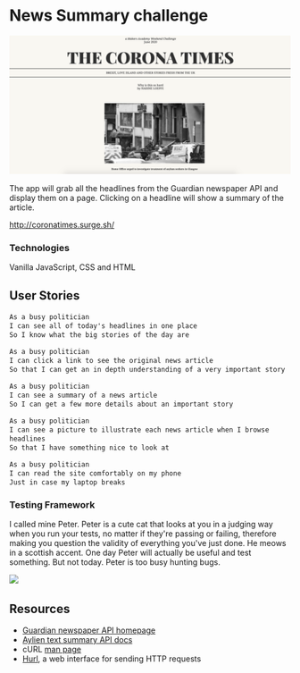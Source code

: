 # News Summary challenge

![](images/screenshot.png)

The app will grab all the headlines from the Guardian newspaper API and display them on a page. Clicking on a headline will show a summary of the article.

http://coronatimes.surge.sh/


### Technologies

Vanilla JavaScript, CSS and HTML


## User Stories

```
As a busy politician
I can see all of today's headlines in one place
So I know what the big stories of the day are
```

```
As a busy politician
I can click a link to see the original news article
So that I can get an in depth understanding of a very important story
```

```
As a busy politician
I can see a summary of a news article
So I can get a few more details about an important story
```

```
As a busy politician
I can see a picture to illustrate each news article when I browse headlines
So that I have something nice to look at
```

```
As a busy politician
I can read the site comfortably on my phone
Just in case my laptop breaks
```


### Testing Framework

I called mine Peter. Peter is a cute cat that looks at you in a judging way when you run your tests, no matter if they're passing or failing, therefore making you question the validity of everything you've just done. He meows in a scottish accent.
One day Peter will actually be useful and test something. But not today. Peter is too busy hunting bugs.

![](https://i.imgur.com/232KceC.jpg?1)



## Resources

* [Guardian newspaper API homepage](http://open-platform.theguardian.com/documentation/)
* [Aylien text summary API docs](http://docs.aylien.com/docs/summarize)
* cURL [man page](https://curl.haxx.se/docs/manpage.html)
* [Hurl](https://www.hurl.it/), a web interface for sending HTTP requests
